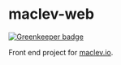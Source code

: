 # maclev-web

[![Greenkeeper badge](https://badges.greenkeeper.io/rochdev/maclev-web.svg)](https://greenkeeper.io/)

Front end project for [maclev.io](http://maclev.io).
